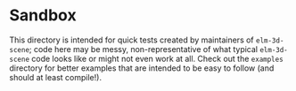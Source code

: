 # Sandbox

This directory is intended for quick tests created by maintainers of
`elm-3d-scene`; code here may be messy, non-representative of what typical
`elm-3d-scene` code looks like or might not even work at all. Check out the
`examples` directory for better examples that are intended to be easy to follow
(and should at least compile!).
